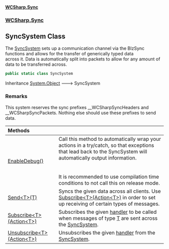 #### [WCSharp.Sync](README.md 'README')
### [WCSharp.Sync](WCSharp.Sync.md 'WCSharp.Sync')

## SyncSystem Class

The [SyncSystem](WCSharp.Sync.SyncSystem.md 'WCSharp.Sync.SyncSystem') sets up a communication channel via the BlzSync functions and allows for the transfer of generically typed data  
across it. Data is automatically split into packets to allow for any amount of data to be transferred across.

```csharp
public static class SyncSystem
```

Inheritance [System.Object](https://docs.microsoft.com/en-us/dotnet/api/System.Object 'System.Object') &#129106; SyncSystem

### Remarks
This system reserves the sync prefixes __WCSharpSyncHeaders and __WCSharpSyncPackets. Nothing else should use these prefixes to send data.

| Methods | |
| :--- | :--- |
| [EnableDebug()](WCSharp.Sync.SyncSystem.EnableDebug().md 'WCSharp.Sync.SyncSystem.EnableDebug()') | Call this method to automatically wrap your actions in a try/catch, so that exceptions that lead back to the SyncSystem will automatically output information.<br/><br/><br/>It is recommended to use compilation time conditions to not call this on release mode. |
| [Send&lt;T&gt;(T)](WCSharp.Sync.SyncSystem.Send_T_(T).md 'WCSharp.Sync.SyncSystem.Send<T>(T)') | Syncs the given data across all clients. Use [Subscribe&lt;T&gt;(Action&lt;T&gt;)](WCSharp.Sync.SyncSystem.Subscribe_T_(System.Action_T_).md 'WCSharp.Sync.SyncSystem.Subscribe<T>(System.Action<T>)') in order to set up receiving of certain types of messages. |
| [Subscribe&lt;T&gt;(Action&lt;T&gt;)](WCSharp.Sync.SyncSystem.Subscribe_T_(System.Action_T_).md 'WCSharp.Sync.SyncSystem.Subscribe<T>(System.Action<T>)') | Subscribes the given [handler](WCSharp.Sync.SyncSystem.Subscribe_T_(System.Action_T_).md#WCSharp.Sync.SyncSystem.Subscribe_T_(System.Action_T_).handler 'WCSharp.Sync.SyncSystem.Subscribe<T>(System.Action<T>).handler') to be called when messages of type [T](WCSharp.Sync.SyncSystem.Subscribe_T_(System.Action_T_).md#WCSharp.Sync.SyncSystem.Subscribe_T_(System.Action_T_).T 'WCSharp.Sync.SyncSystem.Subscribe<T>(System.Action<T>).T') are sent across the [SyncSystem](WCSharp.Sync.SyncSystem.md 'WCSharp.Sync.SyncSystem'). |
| [Unsubscribe&lt;T&gt;(Action&lt;T&gt;)](WCSharp.Sync.SyncSystem.Unsubscribe_T_(System.Action_T_).md 'WCSharp.Sync.SyncSystem.Unsubscribe<T>(System.Action<T>)') | Unsubscribes the given [handler](WCSharp.Sync.SyncSystem.Unsubscribe_T_(System.Action_T_).md#WCSharp.Sync.SyncSystem.Unsubscribe_T_(System.Action_T_).handler 'WCSharp.Sync.SyncSystem.Unsubscribe<T>(System.Action<T>).handler') from the [SyncSystem](WCSharp.Sync.SyncSystem.md 'WCSharp.Sync.SyncSystem'). |
